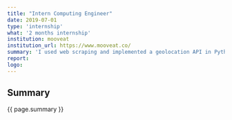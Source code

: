 ```yaml
---
title: "Intern Computing Engineer"
date: 2019-07-01
type: 'internship'
what: '2 months internship'
institution: mooveat
institution_url: https://www.mooveat.co/
summary: 'I used web scraping and implemented a geolocation API in Python.'
report:
logo:
---
```

## Summary
{{ page.summary }}
